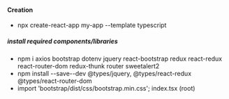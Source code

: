 #### Creation
* npx create-react-app my-app --template typescript

##### install required components/libraries
* npm i axios bootstrap dotenv jquery react-bootstrap redux react-redux react-router-dom redux-thunk router sweetalert2
* npm install --save--dev @types/jquery, @types/react-redux @types/react-router-dom
* import 'bootstrap/dist/css/bootstrap.min.css';   index.tsx (root)

